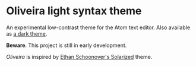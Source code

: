 # Oliveira light syntax theme

An experimental low-contrast theme for the Atom text editor. Also available as [a dark theme](https://github.com/protesilaos/oliveira-dark-syntax).

**Beware**. This project is still in early development.

*Oliveira* is inspired by [Ethan Schoonover's Solarized](http://ethanschoonover.com/solarized) theme.
